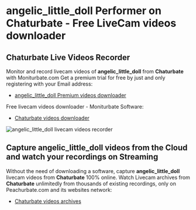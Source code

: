 # angelic_little_doll Performer on Chaturbate - Free LiveCam videos downloader

## Chaturbate Live Videos Recorder

Monitor and record livecam videos of **angelic_little_doll** from **Chaturbate** with Moniturbate.com
Get a premium trial for free by just and only registering with your Email address:
* [angelic_little_doll Premium videos downloader](https://moniturbate.com/request-demo-licence-key.html)

Free livecam videos downloader - Moniturbate Software:
* [Chaturbate videos downloader](https://moniturbate.com/moniturbate-download-software.html)

![angelic_little_doll livecam videos recorder](https://peachurnet.com/templates/moniturbate-software.png)


## Capture angelic_little_doll videos from the Cloud and watch your recordings on Streaming

Without the need of downloading a software, capture **angelic_little_doll** livecam videos from **Chaturbate** 100% online.
Watch Livecam archives from **Chaturbate** unlimitedly from thousands of existing recordings, only on Peachurbate.com and its websites network:
* [Chaturbate videos archives](https://peachurnet.com/)